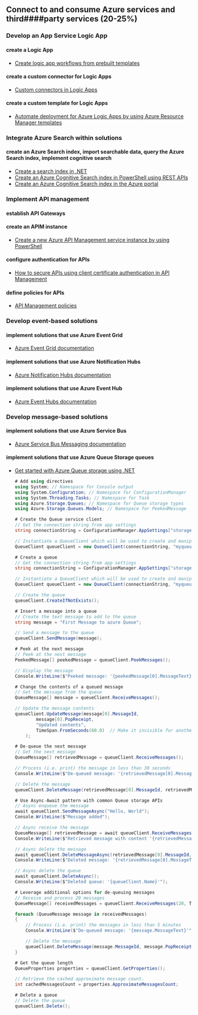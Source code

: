 ## Connect to and consume Azure services and third####party services (20-25%)

### Develop an App Service Logic App
#### create a Logic App
- [Create logic app workflows from prebuilt templates](https://docs.microsoft.com/en-us/azure/logic-apps/logic-apps-create-logic-apps-from-templates#create-logic-apps-from-templates)
#### create a custom connector for Logic Apps
- [Custom connectors in Logic Apps](https://docs.microsoft.com/en-us/azure/logic-apps/custom-connector-overview)
#### create a custom template for Logic Apps
- [Automate deployment for Azure Logic Apps by using Azure Resource Manager templates](https://docs.microsoft.com/en-us/azure/logic-apps/logic-apps-azure-resource-manager-templates-overview)

### Integrate Azure Search within solutions
#### create an Azure Search index, import searchable data, query the Azure Search index, implement cognitive search
- [Create a search index in .NET](https://docs.microsoft.com/en-us/azure/search/search-get-started-dotnet)
- [Create an Azure Cognitive Search index in PowerShell using REST APIs](https://docs.microsoft.com/en-us/azure/search/search-get-started-powershell)
- [Create an Azure Cognitive Search index in the Azure portal](https://docs.microsoft.com/en-us/azure/search/search-get-started-portal)

### Implement API management
#### establish API Gateways

#### create an APIM instance
- [Create a new Azure API Management service instance by using PowerShell](https://docs.microsoft.com/en-us/azure/api-management/powershell-create-service-instance)
#### configure authentication for APIs
- [How to secure APIs using client certificate authentication in API Management](https://docs.microsoft.com/en-us/azure/api-management/api-management-howto-mutual-certificates-for-clients)
#### define policies for APIs
- [API Management policies](https://docs.microsoft.com/en-us/azure/api-management/api-management-policies)

### Develop event-based solutions
#### implement solutions that use Azure Event Grid
- [Azure Event Grid documentation](https://docs.microsoft.com/en-us/azure/event-grid/)
#### implement solutions that use Azure Notification Hubs
- [Azure Notification Hubs documentation](https://docs.microsoft.com/en-us/azure/notification-hubs/)
#### implement solutions that use Azure Event Hub
- [Azure Event Hubs documentation](https://docs.microsoft.com/en-us/azure/event-hubs/)

### Develop message-based solutions
#### implement solutions that use Azure Service Bus
- [Azure Service Bus Messaging documentation](https://docs.microsoft.com/en-us/azure/service-bus-messaging/)
#### implement solutions that use Azure Queue Storage queues
- [Get started with Azure Queue storage using .NET](https://docs.microsoft.com/en-us/azure/storage/queues/storage-dotnet-how-to-use-queues)
    ```csharp
    # Add using directives
    using System; // Namespace for Console output
    using System.Configuration; // Namespace for ConfigurationManager
    using System.Threading.Tasks; // Namespace for Task
    using Azure.Storage.Queues; // Namespace for Queue storage types
    using Azure.Storage.Queues.Models; // Namespace for PeekedMessage

    # Create the Queue service client
    // Get the connection string from app settings
    string connectionString = ConfigurationManager.AppSettings["storageConnectionString"];

    // Instantiate a QueueClient which will be used to create and manipulate the queue
    QueueClient queueClient = new QueueClient(connectionString, "myqueue");

    # Create a queue
    // Get the connection string from app settings
    string connectionString = ConfigurationManager.AppSettings["storageConnectionString"];

    // Instantiate a QueueClient which will be used to create and manipulate the queue
    QueueClient queueClient = new QueueClient(connectionString, "myqueue");

    // Create the queue
    queueClient.CreateIfNotExists();

    # Insert a message into a queue
    // Create the text message to add to the queue
    string message = "First Message to azure Queue";

    // Send a message to the queue
    queueClient.SendMessage(message);

    # Peek at the next message
    // Peek at the next message
    PeekedMessage[] peekedMessage = queueClient.PeekMessages();

    // Display the message
    Console.WriteLine($"Peeked message: '{peekedMessage[0].MessageText}'");
    
    # Change the contents of a queued message
    // Get the message from the queue
    QueueMessage[] message = queueClient.ReceiveMessages();

    // Update the message contents
    queueClient.UpdateMessage(message[0].MessageId, 
            message[0].PopReceipt, 
            "Updated contents",
            TimeSpan.FromSeconds(60.0)  // Make it invisible for another 60 seconds
        );

    # De-queue the next message
    // Get the next message
    QueueMessage[] retrievedMessage = queueClient.ReceiveMessages();

    // Process (i.e. print) the message in less than 30 seconds
    Console.WriteLine($"De-queued message: '{retrievedMessage[0].MessageText}'");

    // Delete the message
    queueClient.DeleteMessage(retrievedMessage[0].MessageId, retrievedMessage[0].PopReceipt);

    # Use Async-Await pattern with common Queue storage APIs
    // Async enqueue the message
    await queueClient.SendMessageAsync("Hello, World");
    Console.WriteLine($"Message added");

    // Async receive the message
    QueueMessage[] retrievedMessage = await queueClient.ReceiveMessagesAsync();
    Console.WriteLine($"Retrieved message with content '{retrievedMessage[0].MessageText}'");

    // Async delete the message
    await queueClient.DeleteMessageAsync(retrievedMessage[0].MessageId, retrievedMessage[0].PopReceipt);
    Console.WriteLine($"Deleted message: '{retrievedMessage[0].MessageText}'");

    // Async delete the queue
    await queueClient.DeleteAsync();
    Console.WriteLine($"Deleted queue: '{queueClient.Name}'");

    # Leverage additional options for de-queuing messages
    // Receive and process 20 messages
    QueueMessage[] receivedMessages = queueClient.ReceiveMessages(20, TimeSpan.FromMinutes(5));

    foreach (QueueMessage message in receivedMessages)
    {
        // Process (i.e. print) the messages in less than 5 minutes
        Console.WriteLine($"De-queued message: '{message.MessageText}'");

        // Delete the message
        queueClient.DeleteMessage(message.MessageId, message.PopReceipt);
    }

    # Get the queue length
    QueueProperties properties = queueClient.GetProperties();

    // Retrieve the cached approximate message count.
    int cachedMessagesCount = properties.ApproximateMessagesCount;

    # Delete a queue
    // Delete the queue
    queueClient.Delete();
    ```